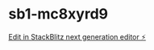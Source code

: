 # sb1-mc8xyrd9

[Edit in StackBlitz next generation editor ⚡️](https://stackblitz.com/~/github.com/lawoliveira77/sb1-mc8xyrd9)